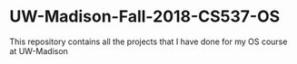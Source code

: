 # UW-Madison-Fall-2018-CS537-OS
This repository contains all the projects that I have done for my OS course at UW-Madison
